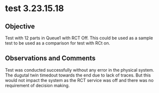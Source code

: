 # test 3.23.15.18
## Objective

 Test with 12 parts in Queue1 with RCT Off. This could be used as a sample test to be used as a comparison for test with RCt on.

## Observations and Comments
Test was conducted successfully without any error in the physical system. The dugutal twin timedout towards the end due to lack of traces. But this would not impact the system as the RCT service was off and there was no requirement of decision making.

